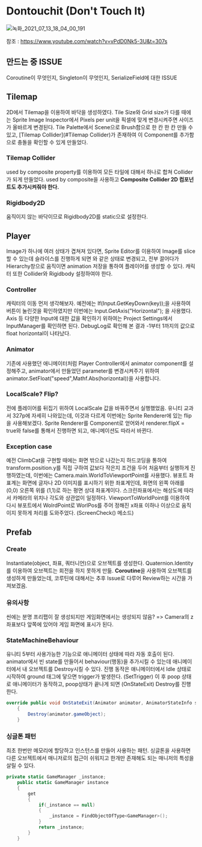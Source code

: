 # Dontouchit (Don't Touch It)

![녹화_2021_07_13_18_04_00_191](https://user-images.githubusercontent.com/22047551/125424802-5430f7e3-479e-48d3-81a9-3c6d0d616134.gif)

참조 : https://www.youtube.com/watch?v=vPdD0Nk5-3U&t=307s

## 만드는 중 ISSUE
Coroutine이 무엇인지, Singleton이 무엇인지, SerializeField에 대한 ISSUE

## Tilemap

2D에서 Tilemap을 이용하여 바닥을 생성하였다. Tile Size와 Grid size가 다를 때에는 Sprite Image Inspector에서 Pixels per unit을 픽셀에 맞게 변경시켜주면 사이즈가 올바르게 변경된다.
Tile Palette에서 Scene으로 Brush함으로 한 칸 한 칸 만들 수 있고, [Tilemap Collider](#Tilemap Collider)가 존재하여 이 Component를 추가함으로 충돌을 확인할 수 있게 만들었다.

### Tilemap Collider
used by composite property를 이용하여 모든 타일에 대해서 하나로 합쳐 Collider가 되게 만들었다. used by composite을 사용하고 **Composite Collider 2D 컴포넌트도 추가시켜줘야 한다.**

### Rigidbody2D

움직이지 않는 바닥이므로 Rigidbody2D를 static으로 설정한다.

## Player

Image가 하나에 여러 상태가 겹쳐져 있다면, Sprite Editor를 이용하여 Image를 slice할 수 있는데 슬라이스를 진행하게 되면 와 같은 상태로 변경되고, 전부 끌어다가 Hierarchy창으로 움직이면 animation 저장을 통하여 플레이어를 생성할 수 있다.
캐릭터 또한 Collider와 Rigidbody 설정하여야 한다.

### Controller

캐릭터의 이동 먼저 생각해보자. 예전에는 If(Input.GetKeyDown(key));을 사용하여 버튼이 눌린것을 확인하였지만 이번에는 Input.GetAxis("Horizontal"); 을 사용했다.
Axis 등 다양한 Input에 대한 값을 확인하기 위하여는 Project Settings에서 InputManager를 확인하면 된다. DebugLog로 확인해 본 결과 -1부터 1까지의 값으로 float horizontal이 나타났다.

### Animator

기존에 사용했던 애니메이터처럼 Player Controller에서 animator component를 설정해주고, animator에서 만들었던 parameter를 변경시켜주기 위하여 animator.SetFloat("speed",Mathf.Abs(horizontal))을 사용합니다.

### LocalScale? Flip?

전에 플레이어를 뒤집기 위하여 LocalScale 값을 바꿔주면서 실행했었음. 유니티 교과서 327p에 자세히 나와있는데, 이것과 다르게 이번에는 Sprite Renderer에 있는 flip을 사용해보겠다.
Sprite Renderer를 Component로 얻어와서 renderer.flipX = true와 false를 통해서 진행하면 되고, 애니메이션도 따라서 바뀐다.

### Exception case

예전 ClimbCat을 구현할 때에는 화면 밖으로 나갔는지 하드코딩을 통하여 transform.position.y를 직접 구하여 값보다 작은지 조건을 두어 처음부터 실행하게 진행하였는데, 이번에는 Camera.main.WorldToViewportPoint를 사용했다. 뷰포트 좌표계는 화면에 글자나 2D 이미지를 표시하기 위한 좌표계인데, 화면의 왼쪽 아래를 (0,0) 오른쪽 위를 (1,1)로 하는 평면 상대 좌표계이다.
스크린좌표에서는 해상도에 따라서 카메라의 위치나 각도와 상관없이 일정하다.
ViewportToWorldPoint를 이용하여 다시 뷰포트에서 WolrdPoint로 WorlPos를 주어 정해진 x좌표 이하나 이상으로 움직이지 못하게 처리를 도와주었다. (ScreenCheck() 메소드)

## Prefab

### Create

Instantiate(object, 좌표, 쿼터니언)으로 오브젝트를 생성한다.
Quaternion.Identity를 이용하여 오브젝트는 회전을 하지 못하게 만듦.
**Coroutine**을 사용하여 오브젝트를 생성하게 만들었는데, 코루틴에 대해서는 추후 Issue로 다루어 Review하는 시간을 가져보겠음.

### 유의사항

씬에는 분명 프리팹이 잘 생성되지만 게임화면에서는 생성되지 않음? => Camera의 z 좌표보다 앞쪽에 있어야 게임 화면에 표시가 된다.

### StateMachineBehaviour

유니티 5부터 사용가능한 기능으로 애니메이터 상태에 따라 자동 호출이 된다.
animator에서 빈 state를 만들어서 behaviour(행동)을 추가시킬 수 있는데 애니메이터에서 내 오브젝트를 Destroy시킬 수 있다. 진행 동작은 애니메이터에서 Idle 상태로 시작하여 ground 태그에 닿으면 trigger가 발생한다. (SetTrigger) 이 후 poop 상태로 애니메이터가 동작하고, poop상태가 끝나게 되면 (OnStateExit) Destroy를 진행한다.
```cs
override public void OnStateExit(Animator animator, AnimatorStateInfo stateInfo, int layerIndex)
    {
        Destroy(animator.gameObject);
    }
```



### 싱글톤 패턴

최초 한번만 메모리에 할당하고 인스턴스를 만들어 사용하는 패턴. 싱글톤을 사용하면 다른 오브젝트에서 매니저로의 접근이 쉬워지고 한개만 존재해도 되는 매니저의 특성을 살릴 수 있다.
```cs
private static GameManager _instance;
    public static GameManager instance
    {
        get
        {
            if(_instance == null)
            {
                _instance = FindObjectOfType<GameManager>();
            }
            return _instance;
        }
    }
```

